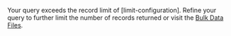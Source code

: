 Your query exceeds the record limit of [limit-configuration]. Refine your query to further limit the number of records returned or visit the [Bulk Data Files](/data/bulk-data-files "Link").
